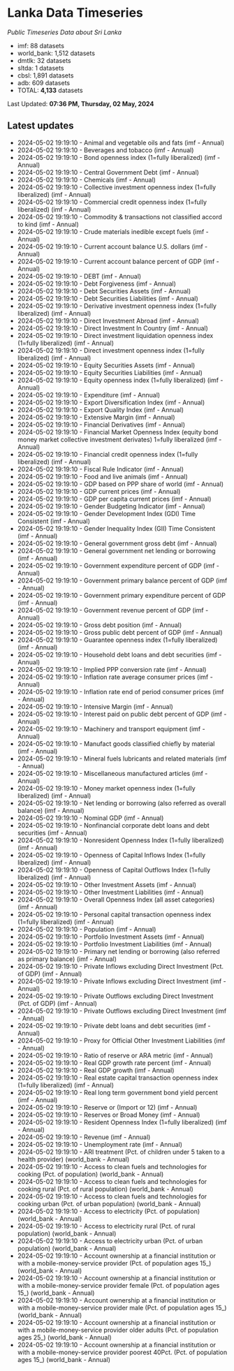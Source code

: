 # Lanka Data Timeseries
*Public Timeseries Data about Sri Lanka*

* imf: 88 datasets
* world_bank: 1,512 datasets
* dmtlk: 32 datasets
* sltda: 1 datasets
* cbsl: 1,891 datasets
* adb: 609 datasets
* TOTAL: **4,133** datasets

Last Updated: **07:36 PM, Thursday, 02 May, 2024**

## Latest updates

* 2024-05-02 19:19:10 - Animal and vegetable oils and fats (imf - Annual)
* 2024-05-02 19:19:10 - Beverages and tobacco (imf - Annual)
* 2024-05-02 19:19:10 - Bond openness index (1=fully liberalized) (imf - Annual)
* 2024-05-02 19:19:10 - Central Government Debt (imf - Annual)
* 2024-05-02 19:19:10 - Chemicals (imf - Annual)
* 2024-05-02 19:19:10 - Collective investment openness index (1=fully liberalized) (imf - Annual)
* 2024-05-02 19:19:10 - Commercial credit openness index (1=fully liberalized) (imf - Annual)
* 2024-05-02 19:19:10 - Commodity & transactions not classified accord to kind (imf - Annual)
* 2024-05-02 19:19:10 - Crude materials inedible except fuels (imf - Annual)
* 2024-05-02 19:19:10 - Current account balance U.S. dollars (imf - Annual)
* 2024-05-02 19:19:10 - Current account balance percent of GDP (imf - Annual)
* 2024-05-02 19:19:10 - DEBT (imf - Annual)
* 2024-05-02 19:19:10 - Debt Forgiveness (imf - Annual)
* 2024-05-02 19:19:10 - Debt Securities Assets (imf - Annual)
* 2024-05-02 19:19:10 - Debt Securities Liabilities (imf - Annual)
* 2024-05-02 19:19:10 - Derivative investment openness index (1=fully liberalized) (imf - Annual)
* 2024-05-02 19:19:10 - Direct Investment Abroad (imf - Annual)
* 2024-05-02 19:19:10 - Direct Investment In Country (imf - Annual)
* 2024-05-02 19:19:10 - Direct investment liquidation openness index (1=fully liberalized) (imf - Annual)
* 2024-05-02 19:19:10 - Direct investment openness index (1=fully liberalized) (imf - Annual)
* 2024-05-02 19:19:10 - Equity Securities Assets (imf - Annual)
* 2024-05-02 19:19:10 - Equity Securities Liabilities (imf - Annual)
* 2024-05-02 19:19:10 - Equity openness index (1=fully liberalized) (imf - Annual)
* 2024-05-02 19:19:10 - Expenditure (imf - Annual)
* 2024-05-02 19:19:10 - Export Diversification Index (imf - Annual)
* 2024-05-02 19:19:10 - Export Quality Index (imf - Annual)
* 2024-05-02 19:19:10 - Extensive Margin (imf - Annual)
* 2024-05-02 19:19:10 - Financial Derivatives (imf - Annual)
* 2024-05-02 19:19:10 - Financial Market Openness Index (equity bond money market collective investment derivates) 1=fully liberalized (imf - Annual)
* 2024-05-02 19:19:10 - Financial credit openness index (1=fully liberalized) (imf - Annual)
* 2024-05-02 19:19:10 - Fiscal Rule Indicator (imf - Annual)
* 2024-05-02 19:19:10 - Food and live animals (imf - Annual)
* 2024-05-02 19:19:10 - GDP based on PPP share of world (imf - Annual)
* 2024-05-02 19:19:10 - GDP current prices (imf - Annual)
* 2024-05-02 19:19:10 - GDP per capita current prices (imf - Annual)
* 2024-05-02 19:19:10 - Gender Budgeting Indicator (imf - Annual)
* 2024-05-02 19:19:10 - Gender Development Index (GDI) Time Consistent (imf - Annual)
* 2024-05-02 19:19:10 - Gender Inequality Index (GII) Time Consistent (imf - Annual)
* 2024-05-02 19:19:10 - General government gross debt (imf - Annual)
* 2024-05-02 19:19:10 - General government net lending or borrowing (imf - Annual)
* 2024-05-02 19:19:10 - Government expenditure percent of GDP (imf - Annual)
* 2024-05-02 19:19:10 - Government primary balance percent of GDP (imf - Annual)
* 2024-05-02 19:19:10 - Government primary expenditure percent of GDP (imf - Annual)
* 2024-05-02 19:19:10 - Government revenue percent of GDP (imf - Annual)
* 2024-05-02 19:19:10 - Gross debt position (imf - Annual)
* 2024-05-02 19:19:10 - Gross public debt percent of GDP (imf - Annual)
* 2024-05-02 19:19:10 - Guarantee openness index (1=fully liberalized) (imf - Annual)
* 2024-05-02 19:19:10 - Household debt loans and debt securities (imf - Annual)
* 2024-05-02 19:19:10 - Implied PPP conversion rate (imf - Annual)
* 2024-05-02 19:19:10 - Inflation rate average consumer prices (imf - Annual)
* 2024-05-02 19:19:10 - Inflation rate end of period consumer prices (imf - Annual)
* 2024-05-02 19:19:10 - Intensive Margin (imf - Annual)
* 2024-05-02 19:19:10 - Interest paid on public debt percent of GDP (imf - Annual)
* 2024-05-02 19:19:10 - Machinery and transport equipment (imf - Annual)
* 2024-05-02 19:19:10 - Manufact goods classified chiefly by material (imf - Annual)
* 2024-05-02 19:19:10 - Mineral fuels lubricants and related materials (imf - Annual)
* 2024-05-02 19:19:10 - Miscellaneous manufactured articles (imf - Annual)
* 2024-05-02 19:19:10 - Money market openness index (1=fully liberalized) (imf - Annual)
* 2024-05-02 19:19:10 - Net lending or borrowing (also referred as overall balance) (imf - Annual)
* 2024-05-02 19:19:10 - Nominal GDP (imf - Annual)
* 2024-05-02 19:19:10 - Nonfinancial corporate debt loans and debt securities (imf - Annual)
* 2024-05-02 19:19:10 - Nonresident Openness Index (1=fully liberalized) (imf - Annual)
* 2024-05-02 19:19:10 - Openness of Capital Inflows Index (1=fully liberalized) (imf - Annual)
* 2024-05-02 19:19:10 - Openness of Capital Outflows Index (1=fully liberalized) (imf - Annual)
* 2024-05-02 19:19:10 - Other Investment Assets (imf - Annual)
* 2024-05-02 19:19:10 - Other Investment Liabilities (imf - Annual)
* 2024-05-02 19:19:10 - Overall Openness Index (all asset categories) (imf - Annual)
* 2024-05-02 19:19:10 - Personal capital transaction openness index (1=fully liberalized) (imf - Annual)
* 2024-05-02 19:19:10 - Population (imf - Annual)
* 2024-05-02 19:19:10 - Portfolio Investment Assets (imf - Annual)
* 2024-05-02 19:19:10 - Portfolio Investment Liabilities (imf - Annual)
* 2024-05-02 19:19:10 - Primary net lending or borrowing (also referred as primary balance) (imf - Annual)
* 2024-05-02 19:19:10 - Private Inflows excluding Direct Investment (Pct. of GDP) (imf - Annual)
* 2024-05-02 19:19:10 - Private Inflows excluding Direct Investment (imf - Annual)
* 2024-05-02 19:19:10 - Private Outflows excluding Direct Investment (Pct. of GDP) (imf - Annual)
* 2024-05-02 19:19:10 - Private Outflows excluding Direct Investment (imf - Annual)
* 2024-05-02 19:19:10 - Private debt loans and debt securities (imf - Annual)
* 2024-05-02 19:19:10 - Proxy for Official Other Investment Liabilities (imf - Annual)
* 2024-05-02 19:19:10 - Ratio of reserve or ARA metric (imf - Annual)
* 2024-05-02 19:19:10 - Real GDP growth rate percent (imf - Annual)
* 2024-05-02 19:19:10 - Real GDP growth (imf - Annual)
* 2024-05-02 19:19:10 - Real estate capital transaction openness index (1=fully liberalized) (imf - Annual)
* 2024-05-02 19:19:10 - Real long term government bond yield percent (imf - Annual)
* 2024-05-02 19:19:10 - Reserve or (Import or 12) (imf - Annual)
* 2024-05-02 19:19:10 - Reserves or Broad Money (imf - Annual)
* 2024-05-02 19:19:10 - Resident Openness Index (1=fully liberalized) (imf - Annual)
* 2024-05-02 19:19:10 - Revenue (imf - Annual)
* 2024-05-02 19:19:10 - Unemployment rate (imf - Annual)
* 2024-05-02 19:19:10 - ARI treatment (Pct. of children under 5 taken to a health provider) (world_bank - Annual)
* 2024-05-02 19:19:10 - Access to clean fuels and technologies for cooking (Pct. of population) (world_bank - Annual)
* 2024-05-02 19:19:10 - Access to clean fuels and technologies for cooking rural (Pct. of rural population) (world_bank - Annual)
* 2024-05-02 19:19:10 - Access to clean fuels and technologies for cooking urban (Pct. of urban population) (world_bank - Annual)
* 2024-05-02 19:19:10 - Access to electricity (Pct. of population) (world_bank - Annual)
* 2024-05-02 19:19:10 - Access to electricity rural (Pct. of rural population) (world_bank - Annual)
* 2024-05-02 19:19:10 - Access to electricity urban (Pct. of urban population) (world_bank - Annual)
* 2024-05-02 19:19:10 - Account ownership at a financial institution or with a mobile-money-service provider (Pct. of population ages 15_) (world_bank - Annual)
* 2024-05-02 19:19:10 - Account ownership at a financial institution or with a mobile-money-service provider female (Pct. of population ages 15_) (world_bank - Annual)
* 2024-05-02 19:19:10 - Account ownership at a financial institution or with a mobile-money-service provider male (Pct. of population ages 15_) (world_bank - Annual)
* 2024-05-02 19:19:10 - Account ownership at a financial institution or with a mobile-money-service provider older adults (Pct. of population ages 25_) (world_bank - Annual)
* 2024-05-02 19:19:10 - Account ownership at a financial institution or with a mobile-money-service provider poorest 40Pct. (Pct. of population ages 15_) (world_bank - Annual)